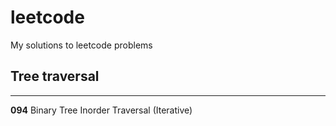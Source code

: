 # leetcode
My solutions to leetcode problems

## Tree traversal
---
**094** Binary Tree Inorder Traversal (Iterative)

